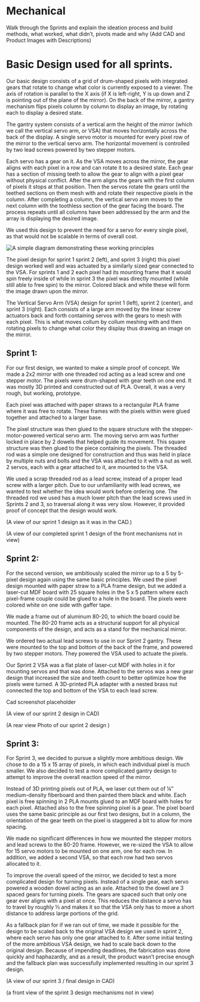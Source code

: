 # Mechanical 
Walk through the Sprints and explain the ideation process and build methods, what worked, what didn’t, pivots made and why
(Add CAD and Product Images with Descriptions)


# Basic Design used for all sprints.  
Our basic design consists of a grid of drum-shaped pixels with integrated gears that rotate to change what color is currently exposed to a viewer. The axis of rotation is parallel to the X axis (if X is left-right, Y is up down and Z is pointing out of the plane of the mirror). On the back of the mirror, a gantry mechanism flips pixels column by column to display an image, by rotating each to display a desired state.

The gantry system consists of a vertical arm the height of the mirror (which we call the vertical servo arm, or VSA) that moves horizontally across the back of the display. A single servo motor is mounted for every pixel row of the mirror to the vertical servo arm. The horizontal movement is controlled by two lead screws powered by two stepper motors. 

Each servo has a gear on it. As the VSA moves across the mirror, the gear aligns with each pixel in a row and can rotate it to a desired state. Each gear has a section of missing teeth to allow the gear to align with a pixel gear without physical conflict. After the arm aligns the gears with the first column of pixels it stops at that position. Then the servos rotate the gears until the teethed sections on them mesh with and rotate their respective pixels in the column. After completing a column, the vertical servo arm moves to the next column with the toothless section of the gear facing the board. The process repeats until all columns have been addressed by the arm and the array is displaying the desired image. 

We used this design to prevent the need for a servo for every single pixel, as that would not be scalable in terms of overall cost.


![A simple diagram demonstrating these working principles](https://github.com/mcuevas-olin/pie-2023-03/blob/gh-pages/mechanical-mirror/Images/MMMechanismPrinciples.png "A simple diagram demonstrating these working principles")


The pixel design for sprint 1 sprint 2 (left), and sprint 3 (right) this pixel design worked well and was actuated by a similarly sized gear connected to the VSA. For sprints 1 and 2 each pixel had its mounting frame that it would spin freely inside of while in sprint 3 the pixel was directly mounted (while still able to free spin) to the mirror. Colored black and white these will form the image drawn upon the mirror.







The Vertical Servo Arm (VSA) design for sprint 1 (left), sprint 2 (center), and sprint 3 (right). Each consists of a large arm moved by the linear screw actuators back and forth containing servos with the gears to mesh with each pixel. This is what moves collum by collum meshing with and then rotating pixels to change what color they display thus drawing an image on the mirror.




## Sprint 1:
For our first design, we wanted to make a simple proof of concept. We made a 2x2 mirror with one threaded rod acting as a lead screw and one stepper motor. The pixels were drum-shaped with gear teeth on one end. It was mostly 3D printed and constructed out of PLA. Overall, it was a very rough, but working, prototype.

Each pixel was attached with paper straws to a rectangular PLA frame where it was free to rotate. These frames with the pixels within were glued together and attached to a larger base.

The pixel structure was then glued to the square structure with the stepper-motor-powered vertical servo arm. The moving servo arm was further locked in place by 2 dowels that helped guide its movement. This square structure was then glued to the piece containing the pixels. The threaded rod was a simple one designed for construction and thus was held in place by multiple nuts and bolts and the VSA was attached to it with a nut as well. 2 servos, each with a gear attached to it, are mounted to the VSA. 

We used a scrap threaded rod as a lead screw, instead of a proper lead screw with a larger pitch. Due to our unfamiliarity with lead screws, we wanted to test whether the idea would work before ordering one. The threaded rod we used has a much lower pitch than the lead screws used in Sprints 2 and 3, so traversal along it was very slow. However, it provided proof of concept that the design would work.


(A view of our sprint 1 design as it was in the CAD.)



(A view of our completed sprint 1 design of the front mechanisms not in view)

## Sprint 2: 
For the second version, we ambitiously scaled the mirror up to a 5 by 5-pixel design again using the same basic principles. We used the pixel design mounted with paper straw to a PLA frame design, but we added a laser-cut MDF board with 25 square holes in the 5 x 5 pattern where each pixel-frame couple could be glued to a hole in the board. The pixels were colored white on one side with gaffer tape. 

We made a frame out of aluminum 80-20, to which the board could be mounted. The 80-20 frame acts as a structural support for all physical components of the design, and acts as a stand for the mechanical mirror.

We ordered two actual lead screws to use in our Sprint 2 gantry. These were mounted to the top and bottom of the back of the frame, and powered by two stepper motors. They powered the VSA used to actuate the pixels. 

Our Sprint 2 VSA was a flat plate of laser-cut MDF with holes in it for mounting servos and that was done. Attached to the servos was a new gear design that increased the size and teeth count to better optimize how the pixels were turned. A 3D-printed PLA adapter with a nested brass nut connected the top and bottom of the VSA to each lead screw.

Cad screenshot placeholder

(A view of our sprint 2 design in CAD)


(A rear view Photo of our sprint 2 design ) 


## Sprint 3:
For Sprint 3, we decided to pursue a slightly more ambitious design. We chose to do a 15 x 15 array of pixels, in which each individual pixel is much smaller. We also decided to test a more complicated gantry design to attempt to improve the overall reaction speed of the mirror.

Instead of 3D printing pixels out of PLA, we laser cut them out of ¼” medium-density fiberboard and then painted them black and white. Each pixel is free spinning in 2 PLA mounts glued to an MDF board with holes for each pixel. Attached also to the free spinning pixel is a gear. The pixel board uses the same basic principle as our first two designs, but in a column, the orientation of the gear teeth on the pixel is staggered a bit to allow for more spacing. 

We made no significant differences in how we mounted the stepper motors and lead screws to the 80-20 frame. However, we re-sized the VSA to allow for 15 servo motors to be mounted on one arm, one for each row. In addition, we added a second VSA, so that each row had two servos allocated to it.

To improve the overall speed of the mirror, we decided to test a more complicated design for turning pixels. Instead of a single gear, each servo powered a wooden dowel acting as an axle. Attached to the dowel are 3 spaced gears for turning pixels. The gears are spaced such that only one gear ever aligns with a pixel at once. This reduces the distance a servo has to travel by roughly ⅓ and makes it so that the VSA only has to move a short distance to address large portions of the grid. 

As a fallback plan for if we ran out of time, we made it possible for the design to be scaled back to the original VSA design we used in sprint 2, where each servo has only one gear attached to it. After some initial testing of the more ambitious VSA design, we had to scale back down to the original design. Because of impending deadlines, the fabrication was done quickly and haphazardly, and as a result, the product wasn’t precise enough and the fallback plan was successfully implemented resulting in our sprint 3 design. 

(A view of our sprint 3 / final design in CAD)

(a front view of the sprint 3 design mechanisms not in view)
